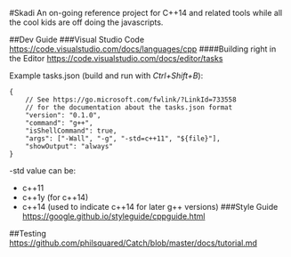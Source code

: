 #Skadi
An on-going reference project for C++14 and related tools while all the cool kids are off doing the javascripts.

##Dev Guide
###Visual Studio Code
https://code.visualstudio.com/docs/languages/cpp
####Building right in the Editor
https://code.visualstudio.com/docs/editor/tasks

Example tasks.json (build and run with *Ctrl+Shift+B*):
```
{
    // See https://go.microsoft.com/fwlink/?LinkId=733558
    // for the documentation about the tasks.json format
    "version": "0.1.0",
    "command": "g++",
    "isShellCommand": true,
    "args": ["-Wall", "-g", "-std=c++11", "${file}"],
    "showOutput": "always"
}
```
-std value can be:
* c++11
* c++1y (for c++14)
* c++14 (used to indicate c++14 for later g++ versions)
###Style Guide
https://google.github.io/styleguide/cppguide.html

##Testing
https://github.com/philsquared/Catch/blob/master/docs/tutorial.md